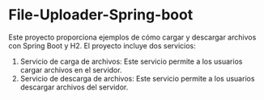 # File-Uploader-Spring-boot

Este proyecto proporciona ejemplos de cómo cargar y descargar archivos con Spring Boot y H2. El proyecto incluye dos servicios:

1. Servicio de carga de archivos: Este servicio permite a los usuarios cargar archivos en el servidor.  
2. Servicio de descarga de archivos: Este servicio permite a los usuarios descargar archivos del servidor.


   
